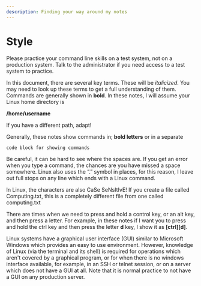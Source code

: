 ```yaml
---
description: Finding your way around my notes
---
```


# Style

Please practice your command line skills on a test system, not on a production system. Talk to the administrator if you need access to a test system to practice.

In this document, there are several key terms. These will be _italicized_. You may need to look up these terms to get a full understanding of them. Commands are generally shown in **bold**. In these notes, I will assume your Linux home directory is

**/home/username**

If you have a different path, adapt!

Generally, these notes show commands in; **bold letters** or in a separate

```
code block for showing commands
```

Be careful, it can be hard to see where the spaces are. If you get an error when you type a command, the chances are you have missed a space somewhere. Linux also uses the “.” symbol in places, for this reason, I leave out full stops on any line which ends with a Linux command.

In Linux, the characters are also CaSe SeNsItIvE! If you create a file called Computing.txt, this is a completely different file from one called computing.txt

There are times when we need to press and hold a control key, or an alt key, and then press a letter. For example, in these notes if I want you to press and hold the ctrl key and then press the letter **d** key, I show it as **\[ctrl]\[d]**.

Linux systems have a graphical user interface (GUI) similar to Microsoft Windows which provides an easy to use environment. However, knowledge of Linux (via the terminal and its shell) is required for operations which aren't covered by a graphical program, or for when there is no windows interface available, for example, in an SSH or telnet session, or on a server which does not have a GUI at all. Note that it is normal practice to not have a GUI on any production server.
